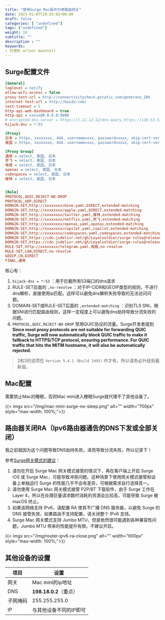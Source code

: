 ```yaml
---
title: "使用Surge Mac版作为旁路由网关"
date: 2023-01-07T20:55:01+08:00
draft: false
categories: [ "undefined"]
tags: ["undefined"]
weight: 10
subtitle: ""
description : ""
keywords:
- 刘港欢 arloor moontell
---
```



## Surge配置文件

```ini
[General]
loglevel = notify
allow-wifi-access = false
proxy-test-url = http://connectivitycheck.gstatic.com/generate_204
internet-test-url = http://baidu.com/
test-timeout = 5
http-api-web-dashboard = true
http-api = xxxxx@0.0.0.0:9090
# encrypted-dns-server = https://1.12.12.12/dns-query,https://120.53.53.53/dns-query
hijack-dns = *:53

[Proxy]
日本 = https, xxxxxxxx, 444, username=xxx, password=xxxx, skip-cert-verify=true, always-use-connect=true
美国 = https, xxxxxxxx, 444, username=xxx, password=xxxx, skip-cert-verify=true, always-use-connect=true

[Proxy Group]
通用 = select, 美国, 日本
奈飞 = select, 美国, 日本
电报 = select, 美国, 日本
openai = select, 美国, 日本
codespaces = select, 美国, 日本
推特 = select, 美国, 日本


[Rule]
PROTOCOL,QUIC,REJECT-NO-DROP
PROTOCOL,UDP,DIRECT
DOMAIN-SET,http://xxxxxxxx/mine.yaml,DIRECT,extended-matching
DOMAIN-SET,http://xxxxxxxx/apple.yaml,DIRECT,extended-matching
DOMAIN-SET,http://xxxxxxxx/twitter.yaml,推特,extended-matching
DOMAIN-SET,http://xxxxxxxx/netflix.yaml,奈飞,extended-matching
DOMAIN-SET,http://xxxxxxxx/openai.yaml,openai,extended-matching
DOMAIN-SET,http://xxxxxxxx/copilot.yaml,copilot,extended-matching
DOMAIN-SET,http://xxxxxxxx/codespaces.yaml,codespaces,extended-matching
DOMAIN-SET,https://cdn.jsdelivr.net/gh/Loyalsoldier/surge-rules@release/proxy.txt,通用,extended-matching
DOMAIN-SET,https://cdn.jsdelivr.net/gh/Loyalsoldier/surge-rules@release/gfw.txt,通用,extended-matching
RULE-SET,http://xxxxxxxx/telegram.yaml,电报,no-resolve
RULE-SET,LAN,DIRECT,no-resolve
GEOIP,CN,DIRECT
FINAL,通用
```

核心有：

1. `hijack-dns = *:53` ：用于拦截所有53端口的dns请求
2. RULE-SET后面的 `,no-resolve` ：对于IP-CIDR和GEOIP类型的规则，不进行dns解析，直接使用ip匹配。这样可以避免dns解析失败导致的无法访问问题。
3. DOMAIN-SET或RULE-SET后面的 `,extended-matching` ：识别TLS SNI，根据SNI进行匹配路由规则，这样一定程度上可以避免dns劫持导致分流失败的问题。
4. `PROTOCOL,QUIC,REJECT-NO-DROP` 禁用QUIC协议的流量。Surge开发者提到**Since most proxy protocols are not suitable for forwarding QUIC traffic, Surge will now automatically block QUIC traffic to make it fallback to HTTPS/TCP protocol, ensuring performance. For QUIC traffic that hits the MITM hostname, it will also be automatically rejected.**

> 2和3的选项在 `Version 5.4.1 (Build 2495)` 中才有，所以请务必升级到最新版。

## Mac配置

需要禁止Mac的睡眠，否则Mac mini进入睡眠Surge就代理不了其他设备了。

{{< imgx src="/img/mac-mini-surge-no-sleep.png" alt="" width="700px" style="max-width: 100%;">}}

## 路由器关闭RA（Ipv6路由器通告的DNS下发或全部关闭）

我之前就因为这个问题导致DNS劫持失败，进而导致分流失败，所以记录下！

参考[Surge网关模式的建议](https://community.nssurge.com/d/1847-surge)：

1. 请勿在开启 Surge Mac 网关模式接管的情况下，再在客户端上开启 Surge iOS 或 Surge Mac，可能导致冲突问题。这种场景下使用网关模式接管和设备上单独运行 Surge 的性能几乎不会有差异，可根据需求自行选择其一。
2. 请勿使用 Surge Mac 网关模式接管 P2P/BT 下载软件，由于 Surge 工作在 Layer 4，所以在处理巨量请求数时消耗的资源会比较高，可能导致 Surge 被 macOS 终止。
3. 如果该网络支持 IPv6，请配置 RA 使其不广播 DNS 服务器，以避免 Surge 的 DNS 接管失效，如果路由不支持配置，请关闭整个 IPv6 支持。
4. Surge Mac 网关模式支持 Jumbo MTU，但是依然很可能遇到各种兼容性问题，Jumbo MTU 带来的性能提升有限，不建议开启。

{{< imgx src="/img/router-ipv6-ra-close.png" alt="" width="600px" style="max-width: 100%;">}}

## 其他设备的设置

| 项目 | 设置 |
| --- | --- |
| 网关 | Mac mini的ip地址 |
| DNS | **198.18.0.2**（重点） |
| 子网掩码 | 255.255.255.0 |
| IP | 与其他设备不同的IP即可 |